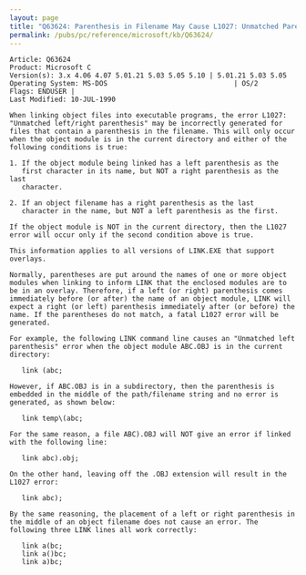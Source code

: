 ```yaml
---
layout: page
title: "Q63624: Parenthesis in Filename May Cause L1027: Unmatched Parenthesis"
permalink: /pubs/pc/reference/microsoft/kb/Q63624/
---
```


	Article: Q63624
	Product: Microsoft C
	Version(s): 3.x 4.06 4.07 5.01.21 5.03 5.05 5.10 | 5.01.21 5.03 5.05
	Operating System: MS-DOS                               | OS/2
	Flags: ENDUSER |
	Last Modified: 10-JUL-1990
	
	When linking object files into executable programs, the error L1027:
	"Unmatched left/right parenthesis" may be incorrectly generated for
	files that contain a parenthesis in the filename. This will only occur
	when the object module is in the current directory and either of the
	following conditions is true:
	
	1. If the object module being linked has a left parenthesis as the
	   first character in its name, but NOT a right parenthesis as the last
	   character.
	
	2. If an object filename has a right parenthesis as the last
	   character in the name, but NOT a left parenthesis as the first.
	
	If the object module is NOT in the current directory, then the L1027
	error will occur only if the second condition above is true.
	
	This information applies to all versions of LINK.EXE that support
	overlays.
	
	Normally, parentheses are put around the names of one or more object
	modules when linking to inform LINK that the enclosed modules are to
	be in an overlay. Therefore, if a left (or right) parenthesis comes
	immediately before (or after) the name of an object module, LINK will
	expect a right (or left) parenthesis immediately after (or before) the
	name. If the parentheses do not match, a fatal L1027 error will be
	generated.
	
	For example, the following LINK command line causes an "Unmatched left
	parenthesis" error when the object module ABC.OBJ is in the current
	directory:
	
	   link (abc;
	
	However, if ABC.OBJ is in a subdirectory, then the parenthesis is
	embedded in the middle of the path/filename string and no error is
	generated, as shown below:
	
	   link temp\(abc;
	
	For the same reason, a file ABC).OBJ will NOT give an error if linked
	with the following line:
	
	   link abc).obj;
	
	On the other hand, leaving off the .OBJ extension will result in the
	L1027 error:
	
	   link abc);
	
	By the same reasoning, the placement of a left or right parenthesis in
	the middle of an object filename does not cause an error. The
	following three LINK lines all work correctly:
	
	   link a(bc;
	   link a()bc;
	   link a)bc;
